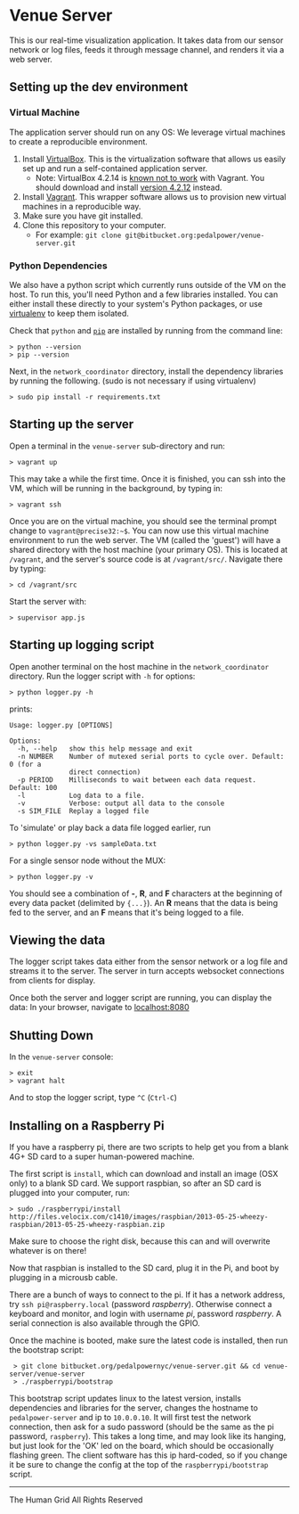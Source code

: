 


# Venue Server

This is our real-time visualization application. It takes data from our sensor network or log files, feeds it through message channel, and renders it via a web server.


## Setting up the dev environment ##

### Virtual Machine ###

The application server should run on any OS: We leverage virtual machines to create a reproducible environment.

1. Install [VirtualBox](https://www.virtualbox.org/). This is the virtualization software that allows us easily set up and run a self-contained application server.
    * Note: VirtualBox 4.2.14 is [known not to work](https://github.com/mitchellh/vagrant/issues/1863) with Vagrant. You should download and install [version 4.2.12](http://download.virtualbox.org/virtualbox/4.2.12/) instead.
2. Install [Vagrant](http://www.vagrantup.com/). This wrapper software allows us to provision new virtual machines in a reproducible way.
3. Make sure you have git installed.
4. Clone this repository to your computer.
    * For example: `git clone git@bitbucket.org:pedalpower/venue-server.git`


### Python Dependencies ###

We also have a python script which currently runs outside of the VM on the host. To run this, you'll need Python and a few libraries installed. You can either install these directly to your system's Python packages, or use [virtualenv](http://www.virtualenv.org/en/latest/) to keep them isolated.

Check that `python` and [`pip`](http://www.pip-installer.org/en/latest/installing.html) are installed by running from the command line:

    > python --version
    > pip --version

Next, in the `network_coordinator` directory, install the dependency libraries by running the following. (sudo is not necessary if using virtualenv)

    > sudo pip install -r requirements.txt




## Starting up the server

Open a terminal in the `venue-server` sub-directory and run:

    > vagrant up

This may take a while the first time. Once it is finished, you can ssh into the VM, which will be running in the background, by typing in:

    > vagrant ssh

Once you are on the virtual machine, you should see the terminal prompt change to `vagrant@precise32:~$`. You can now use this virtual machine environment to run the web server. The VM (called the 'guest') will have a shared directory with the host machine (your primary OS). This is located at `/vagrant`, and the server's source code is at `/vagrant/src/`. Navigate there by typing:

    > cd /vagrant/src

Start the server with:

    > supervisor app.js


## Starting up logging script

Open another terminal on the host machine in the `network_coordinator` directory. Run the logger script with `-h` for options:

    > python logger.py -h

prints:

    Usage: logger.py [OPTIONS]

    Options:
      -h, --help   show this help message and exit
      -n NUMBER    Number of mutexed serial ports to cycle over. Default: 0 (for a
                   direct connection)
      -p PERIOD    Milliseconds to wait between each data request. Default: 100
      -l           Log data to a file.
      -v           Verbose: output all data to the console
      -s SIM_FILE  Replay a logged file


To 'simulate' or play back a data file logged earlier, run

    > python logger.py -vs sampleData.txt

For a single sensor node without the MUX:

    > python logger.py -v


You should see a combination of **-**, **R**, and **F** characters at the beginning of every data packet (delimited by `{...}`). An **R** means that the data is being fed to the server, and an **F** means that it's being logged to a file.



## Viewing the data

The logger script takes data either from the sensor network or a log file and streams it to the server. The server in turn accepts websocket connections from clients for display.

Once both the server and logger script are running, you can display the data: In your browser, navigate to [localhost:8080](localhost:8080)


## Shutting Down

In the `venue-server` console:

    > exit
    > vagrant halt

And to stop the logger script, type `^C` (`Ctrl-C`)


## Installing on a Raspberry Pi


If you have a raspberry pi, there are two scripts to help get you from a blank 4G+ SD card to a super human-powered machine.

The first script is `install`, which can download and install an image (OSX only) to a blank SD card. We support raspbian, so after an SD card is plugged into your computer, run:

    > sudo ./raspberrypi/install http://files.velocix.com/c1410/images/raspbian/2013-05-25-wheezy-raspbian/2013-05-25-wheezy-raspbian.zip

Make sure to choose the right disk, because this can and will overwrite whatever is on there!

Now that raspbian is installed to the SD card, plug it in the Pi, and boot by plugging in a microusb cable.

There are a bunch of ways to connect to the pi. If it has a network address, try `ssh pi@raspberry.local` (password *raspberry*). Otherwise connect a keyboard and monitor, and login with username *pi*, password *raspberry*. A serial connection is also available through the GPIO.

Once the machine is booted, make sure the latest code is installed, then run the bootstrap script:

     > git clone bitbucket.org/pedalpowernyc/venue-server.git && cd venue-server/venue-server
     > ./raspberrypi/bootstrap

This bootstrap script updates linux to the latest version, installs dependencies and libraries for the server, changes the hostname to `pedalpower-server` and ip to `10.0.0.10`. It will first test the network connection, then ask for a sudo password (should be the same as the pi password, `raspberry`). This takes a long time, and may look like its hanging, but just look for the 'OK' led on the board, which should be occasionally flashing green. The client software has this ip hard-coded, so if you change it be sure to change the config at the top of the `raspberrypi/bootstrap` script.

-----------


The Human Grid
All Rights Reserved

